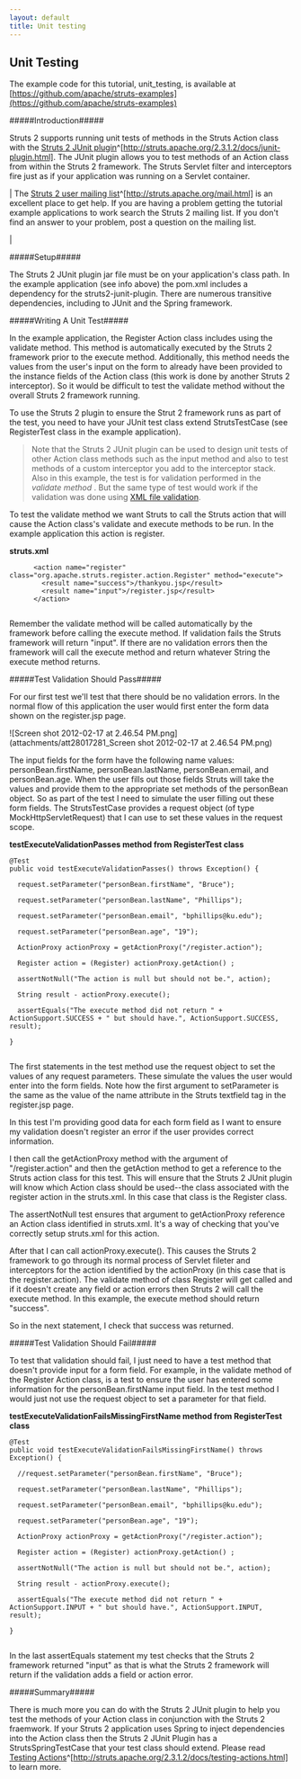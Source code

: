 ```yaml
---
layout: default
title: Unit testing
---
```

## Unit Testing

The example code for this tutorial, unit_testing, is available at [https://github.com/apache/struts-examples](https://github.com/apache/struts-examples)

> 

#####Introduction#####

Struts 2 supports running unit tests of methods in the Struts Action class with the [Struts 2 JUnit plugin](http://struts.apache.org/2.3.1.2/docs/junit-plugin.html)^[http://struts.apache.org/2.3.1.2/docs/junit-plugin.html]. The JUnit plugin allows you to test methods of an Action class from within the Struts 2 framework. The Struts Servlet filter and interceptors fire just as if your application was running on a Servlet container.



| The [Struts 2 user mailing list](http://struts.apache.org/mail.html)^[http://struts.apache.org/mail.html] is an excellent place to get help. If you are having a problem getting the tutorial example applications to work search the Struts 2 mailing list. If you don't find an answer to your problem, post a question on the mailing list.

| 

#####Setup#####

The Struts 2 JUnit plugin jar file must be on your application's class path. In the example application (see info above) the pom.xml includes a dependency for the struts2-junit-plugin. There are numerous transitive dependencies, including to JUnit and the Spring framework.

#####Writing A Unit Test#####

In the example application, the Register Action class includes using the validate method. This method is automatically executed by the Struts 2 framework prior to the execute method. Additionally, this method needs the values from the user's input on the form to already have been provided to the instance fields of the Action class (this work is done by another Struts 2 interceptor). So it would be difficult to test the validate method without the overall Struts 2 framework running.

To use the Struts 2 plugin to ensure the Strut 2 framework runs as part of the test, you need to have your JUnit test class extend StrutsTestCase (see RegisterTest class in the example application).


> 

> 

> Note that the Struts 2 JUnit plugin can be used to design unit tests of other Action class methods such as the input method and also to test methods of a custom interceptor you add to the interceptor stack. Also in this example, the test is for validation performed in the _validate method_ . But the same type of test would work if the validation was done using [XML file validation](#PAGE_20644608).

> 

To test the validate method we want Struts to call the Struts action that will cause the Action class's validate and execute methods to be run. In the example application this action is register.

**struts.xml**


~~~~~~~
	  <action name="register" class="org.apache.struts.register.action.Register" method="execute">
		<result name="success">/thankyou.jsp</result>
		<result name="input">/register.jsp</result>
	  </action>


~~~~~~~

Remember the validate method will be called automatically by the framework before calling the execute method. If validation fails the Struts framework will return "input". If there are no validation errors then the framework will call the execute method and return whatever String the execute method returns.

#####Test Validation Should Pass#####

For our first test we'll test that there should be no validation errors. In the normal flow of this application the user would first enter the form data shown on the register.jsp page.

![Screen shot 2012-02-17 at 2.46.54 PM.png](attachments/att28017281_Screen shot 2012-02-17 at 2.46.54 PM.png)

The input fields for the form have the following name values: personBean.firstName, personBean.lastName, personBean.email, and personBean.age. When the user fills out those fields Struts will take the values and provide them to the appropriate set methods of the personBean object. So as part of the test I need to simulate the user filling out these form fields. The StrutsTestCase provides a request object (of type MockHttpServletRequest) that I can use to set these values in the request scope.

**testExecuteValidationPasses method from RegisterTest class**


~~~~~~~
@Test
public void testExecuteValidationPasses() throws Exception() {

  request.setParameter("personBean.firstName", "Bruce");

  request.setParameter("personBean.lastName", "Phillips");
		
  request.setParameter("personBean.email", "bphillips@ku.edu");
		
  request.setParameter("personBean.age", "19");

  ActionProxy actionProxy = getActionProxy("/register.action");

  Register action = (Register) actionProxy.getAction() ;

  assertNotNull("The action is null but should not be.", action);

  String result - actionProxy.execute();

  assertEquals("The execute method did not return " + ActionSupport.SUCCESS + " but should have.", ActionSupport.SUCCESS, result);
  
}


~~~~~~~

The first statements in the test method use the request object to set the values of any request parameters. These simulate the values the user would enter into the form fields. Note how the first argument to setParameter is the same as the value of the name attribute in the Struts textfield tag in the register.jsp page.

In this test I'm providing good data for each form field as I want to ensure my validation doesn't register an error if the user provides correct information.

I then call the getActionProxy method with the argument of "/register.action" and then the getAction method to get a reference to the Struts action class for this test. This will ensure that the Struts 2 JUnit plugin will know which Action class should be used--the class associated with the register action in the struts.xml. In this case that class is the Register class.

The assertNotNull test ensures that argument to getActionProxy reference an Action class identified in struts.xml. It's a way of checking that you've correctly setup struts.xml for this action.

After that I can call actionProxy.execute(). This causes the Struts 2 framework to go through its normal process of Servlet fileter and interceptors for the action identified by the actionProxy (in this case that is the register.action). The validate method of class Register will get called and if it doesn't create any field or action errors then Struts 2 will call the execute method. In this example, the execute method should return "success".

So in the next statement, I check that success was returned.

#####Test Validation Should Fail#####

To test that validation should fail, I just need to have a test method that doesn't provide input for a form field. For example, in the validate method of the Register Action class, is a test to ensure the user has entered some information for the personBean.firstName input field. In the test method I would just not use the request object to set a parameter for that field.

**testExecuteValidationFailsMissingFirstName method from RegisterTest class**


~~~~~~~
@Test
public void testExecuteValidationFailsMissingFirstName() throws Exception() {

  //request.setParameter("personBean.firstName", "Bruce");

  request.setParameter("personBean.lastName", "Phillips");
		
  request.setParameter("personBean.email", "bphillips@ku.edu");
		
  request.setParameter("personBean.age", "19");

  ActionProxy actionProxy = getActionProxy("/register.action");

  Register action = (Register) actionProxy.getAction() ;

  assertNotNull("The action is null but should not be.", action);

  String result - actionProxy.execute();

  assertEquals("The execute method did not return " + ActionSupport.INPUT + " but should have.", ActionSupport.INPUT, result);
  
}


~~~~~~~

In the last assertEquals statement my test checks that the Struts 2 framework returned "input" as that is what the Struts 2 framework will return if the validation adds a field or action error.

#####Summary#####

There is much more you can do with the Struts 2 JUnit plugin to help you test the methods of your Action class in conjunction with the Struts 2 fraemwork. If your Struts 2 application uses Spring to inject dependencies into the Action class then the Struts 2 JUnit Plugin has a StrutsSpringTestCase that your test class should extend. Please read [Testing Actions](http://struts.apache.org/2.3.1.2/docs/testing-actions.html)^[http://struts.apache.org/2.3.1.2/docs/testing-actions.html] to learn more.
